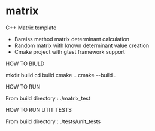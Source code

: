 # matrix
C++ Matrix template

- Bareiss method matrix determinant calculation 
- Random matrix with known determinant value creation
- Cmake project with gtest framework support

HOW TO BIULD

mkdir build
cd build
cmake ..
cmake --build .


HOW TO RUN

From build directory :
./matrix_test


HOW TO RUN UTIT TESTS

From build directory :
./tests/unit_tests

